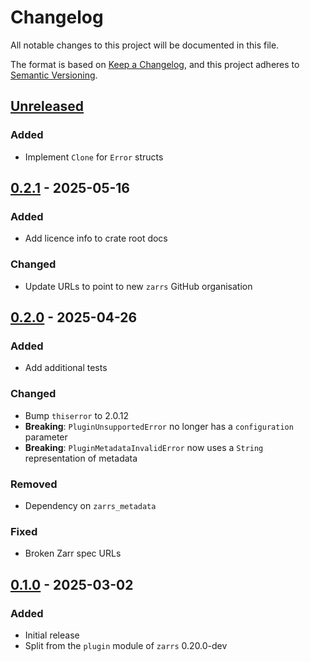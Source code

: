 # Changelog

All notable changes to this project will be documented in this file.

The format is based on [Keep a Changelog](https://keepachangelog.com/en/1.0.0/),
and this project adheres to [Semantic Versioning](https://semver.org/spec/v2.0.0.html).

## [Unreleased]

### Added
- Implement `Clone` for `Error` structs

## [0.2.1] - 2025-05-16

### Added
- Add licence info to crate root docs

### Changed
- Update URLs to point to new `zarrs` GitHub organisation

## [0.2.0] - 2025-04-26

### Added
- Add additional tests

### Changed
- Bump `thiserror` to 2.0.12
- **Breaking**: `PluginUnsupportedError` no longer has a `configuration` parameter
- **Breaking**: `PluginMetadataInvalidError` now uses a `String` representation of metadata

### Removed
- Dependency on `zarrs_metadata`

### Fixed
- Broken Zarr spec URLs

## [0.1.0] - 2025-03-02

### Added
 - Initial release
 - Split from the `plugin` module of `zarrs` 0.20.0-dev

[unreleased]: https://github.com/zarrs/zarrs/compare/zarrs_plugin-v0.2.1...HEAD
[0.2.1]: https://github.com/LDeakin/zarrs/releases/tag/zarrs_plugin-v0.2.1
[0.2.0]: https://github.com/LDeakin/zarrs/releases/tag/zarrs_plugin-v0.2.0
[0.1.0]: https://github.com/LDeakin/zarrs/releases/tag/zarrs_plugin-v0.1.0

